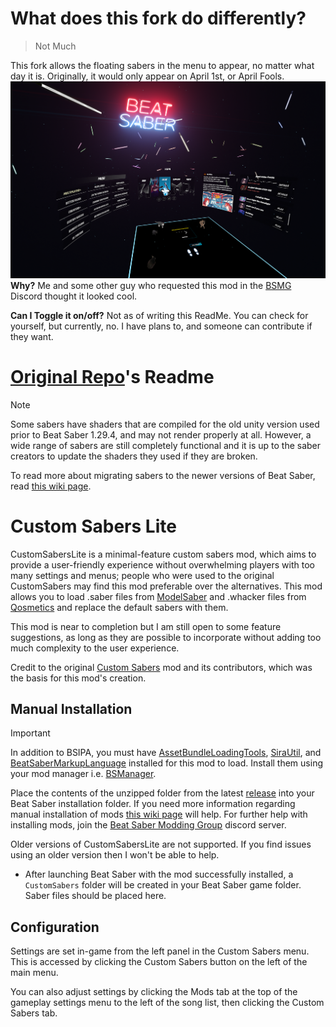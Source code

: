 # What does this fork do differently?
>Not Much

This fork allows the floating sabers in the menu to appear, no matter what day it is. Originally, it would only appear on April 1st, or April Fools.
![Preview of the menu during april fools with CustomSabersLite installed](https://raw.githubusercontent.com/Jude5904/CustomSabersLite-April-Fools/refs/heads/main/image.png)
**Why?** Me and some other guy who requested this mod in the [BSMG](https://bsmg.wiki) Discord thought it looked cool.

**Can I Toggle it on/off?** Not as of writing this ReadMe. You can check for yourself, but currently, no. I have plans to, and someone can contribute if they want.

# [Original Repo](https://github.com/qqrz997/CustomSabersLite)'s Readme
> [!NOTE]
> Some sabers have shaders that are compiled for the old unity version used prior to Beat Saber 1.29.4, and may not render properly at all. However, a wide range of sabers are still completely functional and it is up to the saber creators to update the shaders they used if they are broken.

To read more about migrating sabers to the newer versions of Beat Saber, read [this wiki page](https://bsmg.wiki/models/shader-migration.html).

# Custom Sabers Lite
CustomSabersLite is a minimal-feature custom sabers mod, which aims to provide a user-friendly experience without overwhelming players with too many settings and menus; people who were used to the original CustomSabers may find this mod preferable over the alternatives. This mod allows you to load .saber files from [ModelSaber](https://modelsaber.com/Sabers/?pc) and .whacker files from [Qosmetics](https://bsmg.wiki/models/custom-sabers.html#quest-sabers) and replace the default sabers with them.

This mod is near to completion but I am still open to some feature suggestions, as long as they are possible to incorporate without adding too much complexity to the user experience. 

Credit to the original [Custom Sabers](https://github.com/Kylemc1413/CustomSaberPlugin) mod and its contributors, which was the basis for this mod's creation.

## Manual Installation
> [!IMPORTANT]
> In addition to BSIPA, you must have [AssetBundleLoadingTools](https://github.com/nicoco007/AssetBundleLoadingTools), [SiraUtil](https://github.com/Auros/SiraUtil), and [BeatSaberMarkupLanguage](https://github.com/monkeymanboy/BeatSaberMarkupLanguage) installed for this mod to load. Install them using your mod manager i.e. [BSManager](https://bsmg.wiki/pc-modding.html#bsmanager).

Place the contents of the unzipped folder from the latest [release](https://github.com/qqrz997/CustomSabersLite/releases/latest) into your Beat Saber installation folder. If you need more information regarding manual installation of mods [this wiki page](https://bsmg.wiki/pc-modding.html#manual-installation) will help. For further help with installing mods, join the [Beat Saber Modding Group](https://discord.gg/beatsabermods) discord server.

Older versions of CustomSabersLite are not supported. If you find issues using an older version then I won't be able to help.

- After launching Beat Saber with the mod successfully installed, a `CustomSabers` folder will be created in your Beat Saber game folder. Saber files should be placed here.

## Configuration
Settings are set in-game from the left panel in the Custom Sabers menu. This is accessed by clicking the Custom Sabers button on the left of the main menu.

You can also adjust settings by clicking the Mods tab at the top of the gameplay settings menu to the left of the song list, then clicking the Custom Sabers tab.
